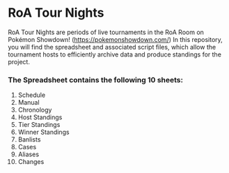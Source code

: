 # RoA Tour Nights

RoA Tour Nights are periods of live tournaments in the RoA Room on Pokémon Showdown! (https://pokemonshowdown.com/) In this repository, you will find the spreadsheet and associated script files, which allow the tournament hosts to efficiently archive data and produce standings for the project.

### The Spreadsheet contains the following 10 sheets:

1. Schedule
2. Manual
3. Chronology
4. Host Standings
5. Tier Standings
6. Winner Standings
7. Banlists
8. Cases
9. Aliases
10. Changes
